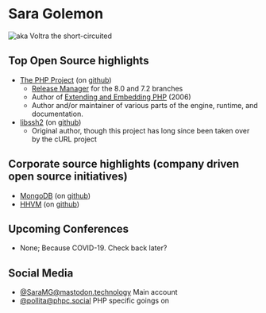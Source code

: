# Sara Golemon

![aka Voltra the short-circuited](https://weca.mp/2016/images/coach/sara.png)

## Top Open Source highlights

* [The PHP Project](https://www.php.net) (on [github](https://github.com/php/php-src))
  * [Release Manager](https://www.php.net/gpg-keys) for the 8.0 and 7.2 branches
  * Author of [Extending and Embedding PHP](https://www.amazon.com/dp/067232704X) (2006)
  * Author and/or maintainer of various parts of the engine, runtime, and documentation.
* [libssh2](https://www.libssh2.org) (on [github](https://github.com/libssh2/libssh2))
  * Original author, though this project has long since been taken over by the cURL project

## Corporate source highlights (company driven open source initiatives)

* [MongoDB](https://www.mongodb.com) (on [github](https://github.com/mongodb/mongo))
* [HHVM](https://www.hhvm.com) (on [github](https://github.com/facebook/hhvm))

## Upcoming Conferences

* None; Because COVID-19. Check back later?

## Social Media

* [@SaraMG@mastodon.technology](https://mastodon.technology/@SaraMG) Main account
* [@pollita@phpc.social](https://phpc.social/@pollita) PHP specific goings on
